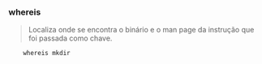 ### whereis


> Localiza onde se encontra o binário e o man page da instrução que foi passada como chave.

		whereis mkdir